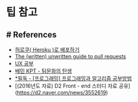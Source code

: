 # 팁 참고


## # References
 - [허로쿠( Heroku )로 배포하기](https://victorydntmd.tistory.com/112)
 - [The (written) unwritten guide to pull requests](https://www.atlassian.com/blog/git/written-unwritten-guide-pull-requests?utm_source=ep&utm_medium=email&utm_campaign=1erpr&utm_term=b_EML-6473&ep_click_type=primary)
 - [UX 공부](http://blog.rightbrain.co.kr/)
 - [배민 KPT - 팀문화의 탄생](https://woowabros.github.io/experience/2020/05/13/birth-of-team-culture.html)
- [*필독 - [프로그래밍] 프로그래밍과 알고리즘 공부방법](https://javaiyagi.tistory.com/476)
- [(2016년도 자료) D2 Front - end 스터디 자료 공유] (https://d2.naver.com/news/3552619)

